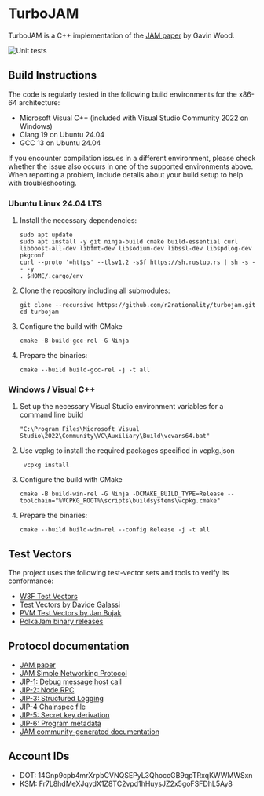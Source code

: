 # TurboJAM

TurboJAM is a C++ implementation of the [JAM paper](https://github.com/gavofyork/graypaper) by Gavin Wood.

![Unit tests](https://github.com/r2rationality/turbojam/actions/workflows/ci.yml/badge.svg)

## Build Instructions

The code is regularly tested in the following build environments for the x86-64 architecture:
- Microsoft Visual C++ (included with Visual Studio Community 2022 on Windows)
- Clang 19 on Ubuntu 24.04
- GCC 13 on Ubuntu 24.04

If you encounter compilation issues in a different environment,
please check whether the issue also occurs in one of the supported environments above.
When reporting a problem, include details about your build setup to help with troubleshooting.

### Ubuntu Linux 24.04 LTS
1. Install the necessary dependencies:
   ```
   sudo apt update
   sudo apt install -y git ninja-build cmake build-essential curl libboost-all-dev libfmt-dev libsodium-dev libssl-dev libspdlog-dev pkgconf
   curl --proto '=https' --tlsv1.2 -sSf https://sh.rustup.rs | sh -s -- -y
   . $HOME/.cargo/env
   ```
2. Clone the repository including all submodules:
   ```
   git clone --recursive https://github.com/r2rationality/turbojam.git
   cd turbojam
   ```
3. Configure the build with CMake
   ```
   cmake -B build-gcc-rel -G Ninja
   ```
4. Prepare the binaries:
   ```
   cmake --build build-gcc-rel -j -t all
   ```

### Windows / Visual C++
1. Set up the necessary Visual Studio environment variables for a command line build
    ```
    "C:\Program Files\Microsoft Visual Studio\2022\Community\VC\Auxiliary\Build\vcvars64.bat"
   ```
2. Use vcpkg to install the required packages specified in vcpkg.json
   ```
    vcpkg install
   ```
3. Configure the build with CMake
   ```
   cmake -B build-win-rel -G Ninja -DCMAKE_BUILD_TYPE=Release --toolchain="%VCPKG_ROOT%\scripts\buildsystems\vcpkg.cmake"
   ```
4. Prepare the binaries:
   ```
   cmake --build build-win-rel --config Release -j -t all
   ```

## Test Vectors
The project uses the following test-vector sets and tools to verify its conformance:
- [W3F Test Vectors](https://github.com/w3f/jamtestvectors)
- [Test Vectors by Davide Galassi](https://github.com/davxy/jam-test-vectors/)
- [PVM Test Vectors by Jan Bujak](https://github.com/koute/jamtestvectors/tree/master_pvm_initial)
- [PolkaJam binary releases](https://github.com/paritytech/polkajam-releases)

## Protocol documentation
- [JAM paper](https://github.com/gavofyork/graypaper)
- [JAM Simple Networking Protocol](https://github.com/zdave-parity/jam-np/blob/main/simple.md)
- [JIP-1: Debug message host call](https://hackmd.io/@polkadot/jip1)
- [JIP-2: Node RPC](https://hackmd.io/@polkadot/jip2)
- [JIP-3: Structured Logging](https://hackmd.io/@polkadot/jip3)
- [JIP-4 Chainspec file](https://github.com/polkadot-fellows/JIPs/pull/1)
- [JIP-5: Secret key derivation](https://github.com/polkadot-fellows/JIPs/pull/2)
- [JIP-6: Program metadata](https://github.com/polkadot-fellows/JIPs/pull/3)
- [JAM community-generated documentation](https://docs.jamcha.in/)

## Account IDs
- DOT: 14Gnp9cpb4mrXrpbCVNQSEPyL3QhoccGB9qpTRxqKWWMWSxn
- KSM: Fr7L8hdMeXJqydX1Z8TC2vpd1hHuysJZ2x5goFSFDhL5Ay8
